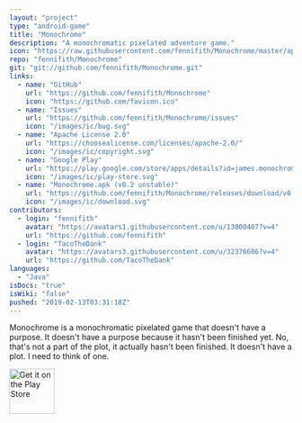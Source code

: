 ```yaml
---
layout: "project"
type: "android-game"
title: "Monochrome"
description: "A monochromatic pixelated adventure game."
icon: "https://raw.githubusercontent.com/fennifith/Monochrome/master/app/src/main/ic_launcher-web.png"
repo: "fennifith/Monochrome"
git: "git://github.com/fennifith/Monochrome.git"
links: 
  - name: "GitHub"
    url: "https://github.com/fennifith/Monochrome"
    icon: "https://github.com/favicon.ico"
  - name: "Issues"
    url: "https://github.com/fennifith/Monochrome/issues"
    icon: "/images/ic/bug.svg"
  - name: "Apache License 2.0"
    url: "https://choosealicense.com/licenses/apache-2.0/"
    icon: "/images/ic/copyright.svg"
  - name: "Google Play"
    url: "https://play.google.com/store/apps/details?id=james.monochrome"
    icon: "/images/ic/play-store.svg"
  - name: "Monochrome.apk (v0.2 unstable)"
    url: "https://github.com/fennifith/Monochrome/releases/download/v0.2/Monochrome.apk"
    icon: "/images/ic/download.svg"
contributors: 
  - login: "fennifith"
    avatar: "https://avatars1.githubusercontent.com/u/13000407?v=4"
    url: "https://github.com/fennifith"
  - login: "TacoTheDank"
    avatar: "https://avatars3.githubusercontent.com/u/32376686?v=4"
    url: "https://github.com/TacoTheDank"
languages: 
  - "Java"
isDocs: "true"
isWiki: "false"
pushed: "2019-02-13T03:31:18Z"
---
```


Monochrome is a monochromatic pixelated game that doesn't have a purpose.
It doesn't have a purpose because it hasn't been finished yet.
No, that's not a part of the plot, it actually hasn't been finished.
It doesn't have a plot.
I need to think of one.

<a href="https://play.google.com/store/apps/details?id=james.monochrome">
    <img src="https://play.google.com/intl/en_us/badges/images/generic/en_badge_web_generic.png"
        alt="Get it on the Play Store" height="80">
</a>
